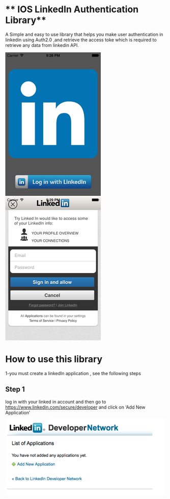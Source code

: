 ** IOS LinkedIn Authentication Library**
===================================
A Simple and easy to use library that helps you make user authentication in linkedin using Auth2.0 ,and retrieve the access toke which is required to retrieve any data from linkedin API.

![](/images/12.png)
![](/images/11.png)

**How to use this library**
===================================
1-you must create a linkedIn application , see the following steps 

## Step 1
log in with your linked in account and then go to https://www.linkedin.com/secure/developer and click on ‘Add New Application’
 
![](/images/13.png)

